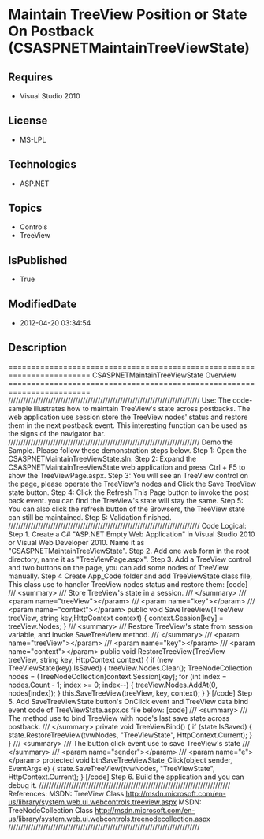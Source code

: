 # Maintain TreeView Position or State On Postback (CSASPNETMaintainTreeViewState)
## Requires
* Visual Studio 2010
## License
* MS-LPL
## Technologies
* ASP.NET
## Topics
* Controls
* TreeView
## IsPublished
* True
## ModifiedDate
* 2012-04-20 03:34:54
## Description
======================================================================== CSASPNETMaintainTreeViewState Overview ======================================================================== /////////////////////////////////////////////////////////////////////////////
 Use: The code-sample illustrates how to maintain TreeView's state across postbacks. The web application use session store the TreeView nodes' status and restore them in the next postback event. This interesting function can be used as the signs of the navigator
 bar. ///////////////////////////////////////////////////////////////////////////// Demo the Sample. Please follow these demonstration steps below. Step 1: Open the CSASPNETMaintainTreeViewState.sln. Step 2: Expand the CSASPNETMaintainTreeViewState web application
 and press Ctrl &#43; F5 to show the TreeViewPage.aspx. Step 3: You will see an TreeView control on the page, please operate the TreeView's nodes and Click the Save TreeView state button. Step 4: Click the Refresh This Page button to invoke the post back event.
 you can find the TreeView's state will stay the same. Step 5: You can also click the refresh button of the Browsers, the TreeView state can still be maintained. Step 5: Validation finished. /////////////////////////////////////////////////////////////////////////////
 Code Logical: Step 1. Create a C# &quot;ASP.NET Empty Web Application&quot; in Visual Studio 2010 or Visual Web Developer 2010. Name it as &quot;CSASPNETMaintainTreeViewState&quot;. Step 2. Add one web form in the root directory, name it as &quot;TreeViewPage.aspx&quot;. Step 3. Add a
 TreeView control and two buttons on the page, you can add some nodes of TreeView manually. Step 4 Create App_Code folder and add TreeViewState class file, This class use to handler TreeView nodes status and restore them: [code] /// &lt;summary&gt; /// Store TreeView's
 state in a session. /// &lt;/summary&gt; /// &lt;param name=&quot;treeView&quot;&gt;&lt;/param&gt; /// &lt;param name=&quot;key&quot;&gt;&lt;/param&gt; /// &lt;param name=&quot;context&quot;&gt;&lt;/param&gt; public void SaveTreeView(TreeView treeView, string key,HttpContext context) { context.Session[key] = treeView.Nodes; }
 /// &lt;summary&gt; /// Restore TreeView's state from session variable, and invoke SaveTreeView method. /// &lt;/summary&gt; /// &lt;param name=&quot;treeView&quot;&gt;&lt;/param&gt; /// &lt;param name=&quot;key&quot;&gt;&lt;/param&gt; /// &lt;param name=&quot;context&quot;&gt;&lt;/param&gt; public void RestoreTreeView(TreeView treeView,
 string key, HttpContext context) { if (new TreeViewState(key).IsSaved) { treeView.Nodes.Clear(); TreeNodeCollection nodes = (TreeNodeCollection)context.Session[key]; for (int index = nodes.Count - 1; index &gt;= 0; index--) { treeView.Nodes.AddAt(0, nodes[index]);
 } this.SaveTreeView(treeView, key, context); } } [/code] Step 5. Add SaveTreeViewState button's OnClick event and TreeView data bind event code of TreeViewState.aspx.cs file below: [code] /// &lt;summary&gt; /// The method use to bind TreeView with node's last save
 state across postback. /// &lt;/summary&gt; private void TreeViewBind() { if (state.IsSaved) { state.RestoreTreeView(tvwNodes, &quot;TreeViewState&quot;, HttpContext.Current); } } /// &lt;summary&gt; /// The button click event use to save TreeView's state /// &lt;/summary&gt; /// &lt;param
 name=&quot;sender&quot;&gt;&lt;/param&gt; /// &lt;param name=&quot;e&quot;&gt;&lt;/param&gt; protected void btnSaveTreeViewState_Click(object sender, EventArgs e) { state.SaveTreeView(tvwNodes, &quot;TreeViewState&quot;, HttpContext.Current); } [/code] Step 6. Build the application and you can debug it. /////////////////////////////////////////////////////////////////////////////
 References: MSDN: TreeView Class http://msdn.microsoft.com/en-us/library/system.web.ui.webcontrols.treeview.aspx MSDN: TreeNodeCollection Class http://msdn.microsoft.com/en-us/library/system.web.ui.webcontrols.treenodecollection.aspx /////////////////////////////////////////////////////////////////////////////
